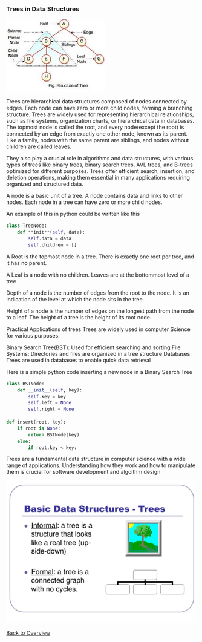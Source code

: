 ### Trees in Data Structures

![Tree](treestructure.jpg "Tree Structure-medium")

Trees are hierarchical data structures composed of nodes connected by edges. Each
node can have zero or more child nodes, forming a branching structure. Trees are
widely used for representing hierarchical relationships, such as file systems,
organization charts, or hierarchical data in databases. The topmost node is called the root, and every node(except the root) is connected by an edge from exactly one other node, known as its parent. Like a family, nodes with the same parent are siblings, and nodes without children are called leaves.

They also play a crucial role in algorithms and data structures, with various types of trees like binary trees, binary search trees, AVL trees, and B-trees optimized for different purposes. Trees offer efficient search, insertion, and deletion operations, making them essential in many
applications requiring organized and structured data.

A node is a basic unit of a tree.
A node contains data and links to other nodes.
Each node in a tree can have zero or more child nodes.

An example of this in python could be written like this

```python
class TreeNode:
    def **init**(self, data):
        self.data = data
        self.children = []
```

A Root is the topmost node in a tree.
There is exactly one root per tree, and it has no parent.

A Leaf is a node with no children.
Leaves are at the bottommost level of a tree

Depth of a node is the number of edges from the root to the node.
It is an indication of the level at which the node sits in the tree.

Height of a node is the number of edges on the longest path from the node to a leaf.
The height of a tree is the height of its root node.

Practical Applications of trees
Trees are widely used in computer Science for various purposes.

Binary Search Tree(BST): Used for efficient searching and sorting
File Systems: Directories and files are organized in a tree structure
Databases: Trees are used in databases to enable quick data retrieval

Here is a simple python code inserting a new node in a Binary Search Tree

```python
class BSTNode:
    def __init__(self, key):
        self.key = key
        self.left = None
        self.right = None

def insert(root, key):
    if root is None:
        return BSTNode(key)
    else:
        if root.key < key:
```

Trees are a fundamental data structure in computer science with a wide range of applications.
Understanding how they work and how to manipulate them is crucial for software development and algoithm design

![Trees](treepic.jpg "Trees")

[Back to Overview](https://github.com/lachisholm/Data_Structure_Discovery/blob/main/Overview.md)
